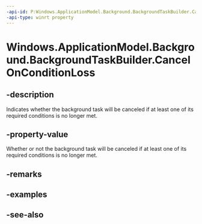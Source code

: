 ----api-id: P:Windows.ApplicationModel.Background.BackgroundTaskBuilder.CancelOnConditionLoss
-api-type: winrt property
---<!-- Property syntaxpublic bool CancelOnConditionLoss { get;  set; }--># Windows.ApplicationModel.Background.BackgroundTaskBuilder.CancelOnConditionLoss## -descriptionIndicates whether the background task will be canceled if at least one of its required conditions is no longer met.## -property-valueWhether or not the background task will be canceled if at least one of its required conditions is no longer met.## -remarks## -examples## -see-also